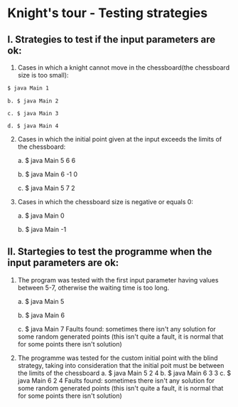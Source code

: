 # Knight's tour - Testing strategies

## I. Strategies to test if the input parameters are ok:
1. Cases in which a knight cannot move in the chessboard(the chessboard size is too small):

```bash
$ java Main 1
```

	b. $ java Main 2

	c. $ java Main 3

	d. $ java Main 4

2. Cases in which the initial point given at the input exceeds the limits of the chessboard:

	a. $ java Main 5 6 6

	b. $ java Main 6 -1 0

	c. $ java Main 5 7 2

3. Cases in which the chessboard size is negative or equals 0:

	a. $ java Main 0

	b. $ java Main -1

## II. Startegies to test the programme when the input parameters are ok:
1. The program was tested with the first input parameter having values between 5-7,
otherwise the waiting time is too long.
	
    a. $ java Main 5
	
    b. $ java Main 6
	
    c. $ java Main 7
	Faults found: sometimes there isn't any solution for some random generated points
	(this isn't quite a fault, it is normal that for some points there isn't solution)

2. The programme was tested for the custom initial point with the blind strategy,
taking into consideration that the initial poit must be between the limits of the chessboard
	a. $ java Main 5 2 4
	b. $ java Main 6 3 3
	c. $ java Main 6 2 4 
	Faults found: sometimes there isn't any solution for some random generated points
	(this isn't quite a fault, it is normal that for some points there isn't solution)
